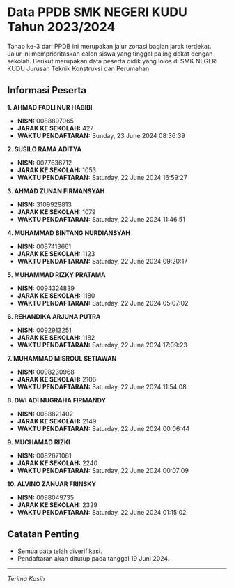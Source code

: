 # Data PPDB SMK NEGERI KUDU Tahun 2023/2024
Tahap ke-3 dari PPDB ini merupakan jalur zonasi bagian jarak terdekat. Jalur ini memprioritaskan calon siswa yang tinggal paling dekat dengan sekolah.
Berikut merupakan data peserta didik yang lolos di SMK NEGERI KUDU Jurusan Teknik Konstruksi dan Perumahan

## Informasi Peserta 
**1. AHMAD FADLI NUR HABIBI**
- **NISN:** 0088897065
- **JARAK KE SEKOLAH:** 427
- **WAKTU PENDAFTARAN:** Sunday, 23 June 2024 08:36:39

**2. SUSILO RAMA ADITYA**
- **NISN:** 0077636712
- **JARAK KE SEKOLAH:** 1053
- **WAKTU PENDAFTARAN:** Saturday, 22 June 2024 16:59:27

**3. AHMAD ZUNAN FIRMANSYAH**
- **NISN:** 3109929813
- **JARAK KE SEKOLAH:** 1079
- **WAKTU PENDAFTARAN:** Saturday, 22 June 2024 11:46:51

**4. MUHAMMAD BINTANG NURDIANSYAH**
- **NISN:** 0087413661
- **JARAK KE SEKOLAH:** 1123
- **WAKTU PENDAFTARAN:** Saturday, 22 June 2024 09:20:17

**5. MUHAMMAD RIZKY PRATAMA**
- **NISN:** 0094324839
- **JARAK KE SEKOLAH:** 1180
- **WAKTU PENDAFTARAN:** Saturday, 22 June 2024 05:07:02

**6. REHANDIKA ARJUNA PUTRA**
- **NISN:** 0092913251
- **JARAK KE SEKOLAH:** 1182
- **WAKTU PENDAFTARAN:** Saturday, 22 June 2024 17:09:23

**7. MUHAMMAD MISROUL SETIAWAN**
- **NISN:** 0098230968
- **JARAK KE SEKOLAH:** 2106
- **WAKTU PENDAFTARAN:** Saturday, 22 June 2024 11:54:08

**8. DWI ADI NUGRAHA FIRMANDY**
- **NISN:** 0088821402
- **JARAK KE SEKOLAH:** 2149
- **WAKTU PENDAFTARAN:** Saturday, 22 June 2024 00:06:44

**9. MUCHAMAD RIZKI**
- **NISN:** 0082671061
- **JARAK KE SEKOLAH:** 2240
- **WAKTU PENDAFTARAN:** Saturday, 22 June 2024 00:07:09

**10. ALVINO ZANUAR FRINSKY**
- **NISN:** 0098049735
- **JARAK KE SEKOLAH:** 2329
- **WAKTU PENDAFTARAN:** Saturday, 22 June 2024 01:15:02

## Catatan Penting

- Semua data telah diverifikasi.
- Pendaftaran akan ditutup pada tanggal 19 Juni 2024.
---
_Terima Kasih_
